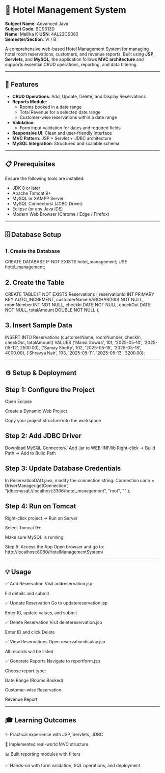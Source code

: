 # 🏨 Hotel Management System

**Subject Name**: Advanced Java  
**Subject Code**: BCS613D  
**Name**: Mallika K 
**USN**: 4AL22CS083  
**Semester/Section**: VI / B  

A comprehensive web-based Hotel Management System for managing hotel room reservations, customers, and revenue reports. Built using **JSP**, **Servlets**, and **MySQL**, the application follows **MVC architecture** and supports essential CRUD operations, reporting, and data filtering.

---

## 🚀 Features

- **CRUD Operations**: Add, Update, Delete, and Display Reservations  
- **Reports Module**:  
  - Rooms booked in a date range  
  - Total Revenue for a selected date range  
  - Customer-wise reservations within a date range  
- **Validation**:  
  - Form input validation for dates and required fields  
- **Responsive UI**: Clean and user-friendly interface  
- **MVC Pattern**: JSP + Servlet + JDBC architecture  
- **MySQL Integration**: Structured and scalable schema  

---

## 📋 Prerequisites

Ensure the following tools are installed:

- JDK 8 or later  
- Apache Tomcat 9+  
- MySQL or XAMPP Server  
- MySQL Connector/J (JDBC Driver)  
- Eclipse (or any Java IDE)  
- Modern Web Browser (Chrome / Edge / Firefox)  

---




## 🗄️ Database Setup

### 1. Create the Database


CREATE DATABASE IF NOT EXISTS hotel_management;
USE hotel_management;


## 2. Create the Table

CREATE TABLE IF NOT EXISTS Reservations (
    reservationId INT PRIMARY KEY AUTO_INCREMENT,
    customerName VARCHAR(100) NOT NULL,
    roomNumber INT NOT NULL,
    checkIn DATE NOT NULL,
    checkOut DATE NOT NULL,
    totalAmount DOUBLE NOT NULL
);



## 3. Insert Sample Data

INSERT INTO Reservations (customerName, roomNumber, checkIn, checkOut, totalAmount) VALUES
('Mansi Gowda', 101, '2025-05-10', '2025-05-12', 2500.00),
('Samay Shetty', 102, '2025-05-15', '2025-05-18', 4000.00),
('Shravya Nair', 103, '2025-05-11', '2025-05-13', 3200.00);

---
## ⚙️ Setup & Deployment


## Step 1: Configure the Project
Open Eclipse

Create a Dynamic Web Project

Copy your project structure into the workspace



## Step 2: Add JDBC Driver
Download MySQL Connector/J
Add .jar to WEB-INF/lib
Right-click → Build Path → Add to Build Path



## Step 3: Update Database Credentials
In ReservationDAO.java, modify the connection string:
Connection conn = DriverManager.getConnection(
    "jdbc:mysql://localhost:3306/hotel_management", 
    "root", 
    ""
);



## Step 4: Run on Tomcat
Right-click project → Run on Server

Select Tomcat 9+

Make sure MySQL is running

Step 5: Access the App
Open browser and go to:
http://localhost:8080/HotelManagementSystem/

---

## 💡 Usage
✅ Add Reservation
Visit addreservation.jsp

Fill details and submit

✅ Update Reservation
Go to updatereservation.jsp

Enter ID, update values, and submit

✅ Delete Reservation
Visit deletereservation.jsp

Enter ID and click Delete

✅ View Reservations
Open reservationdisplay.jsp

All records will be listed

✅ Generate Reports
Navigate to reportform.jsp

Choose report type:

Date Range (Rooms Booked)

Customer-wise Reservation

Revenue Report

---


## 🎓 Learning Outcomes
✨ Practical experience with JSP, Servlets, JDBC

🧱 Implemented real-world MVC structure

📊 Built reporting modules with filters

✅ Hands-on with form validation, SQL operations, and deployment
